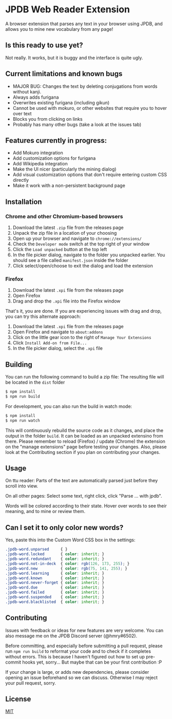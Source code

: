 # JPDB Web Reader Extension

A browser extension that parses any text in your browser using JPDB, and allows you to mine new vocabulary from any page!

## Is this ready to use yet?

Not really. It works, but it is buggy and the interface is quite ugly.

## Current limitations and known bugs

-   MAJOR BUG: Changes the text by deleting conjugations from words without kanji.
-   Always adds furigana
-   Overwrites existing furigana (including gikun)
-   Cannot be used with mokuro, or other websites that require you to hover over text
-   Blocks you from clicking on links
-   Probably has many other bugs (take a look at the issues tab)

## Features currently in progress:

-   Add Mokuro integration
-   Add customization options for furigana
-   Add Wikipedia integration
-   Make the UI nicer (particularly the mining dialog)
-   Add visual customization options that don't require entering custom CSS directly
-   Make it work with a non-persistent background page

## Installation

### Chrome and other Chromium-based browsers
1.  Download the latest `.zip` file from the releases page
2.  Unpack the zip file in a location of your choosing
3.  Open up your browser and navigate to `chrome://extensions/`
4.  Check the `Developer mode` switch at the top right of your window
5.  Click the `Load unpacked` button at the top left
6.  In the file picker dialog, navigate to the folder you unpacked earlier. You should see a file called `manifest.json` inside the folder
7.  Click select/open/choose to exit the dialog and load the extension

### Firefox
1.  Download the latest `.xpi` file from the releases page
2.  Open Firefox
3.  Drag and drop the `.xpi` file into the Firefox window

That's it, you are done. If you are experiencing issues with drag and drop, you can try this alternate approach:

1.  Download the latest `.xpi` file from the releases page
2.  Open Firefox and navigate to `about:addons`
3.  Click on the little gear icon to the right of `Manage Your Extensions`
4.  Click `Install Add-on from File...`
5.  In the file picker dialog, select the `.xpi` file

## Building

You can run the following command to build a zip file:
The resulting file will be located in the `dist` folder
```sh
$ npm install
$ npm run build
```

For development, you can also run the build in watch mode:
```sh
$ npm install
$ npm run watch
```
This will continuously rebuild the source code as it changes, and place the output in the folder `build`.
It can be loaded as an unpacked extensino from there.
Please remember to reload (Firefox) / update (Chrome) the extension on the "manage extensions" page before testing your changes.
Also, please look at the Contributing section if you plan on contributing your changes.

## Usage

On ttu reader: Parts of the text are automatically parsed just before they scroll into view.

On all other pages: Select some text, right click, click "Parse ... with jpdb".

Words will be colored according to their state. Hover over words to see their meaning, and to mine or review them.

## Can I set it to only color new words?

Yes, paste this into the Custom Word CSS box in the settings:
```css
.jpdb-word.unparsed     { }
.jpdb-word.locked       { color: inherit; }
.jpdb-word.redundant    { color: inherit; }
.jpdb-word.not-in-deck  { color: rgb(126, 173, 255); }
.jpdb-word.new          { color: rgb(75, 141, 255); }
.jpdb-word.learning     { color: inherit; }
.jpdb-word.known        { color: inherit; }
.jpdb-word.never-forget { color: inherit; }
.jpdb-word.due          { color: inherit; }
.jpdb-word.failed       { color: inherit; }
.jpdb-word.suspended    { color: inherit; }
.jpdb-word.blacklisted  { color: inherit; }
```

## Contributing

Issues with feedback or ideas for new features are very welcome. You can also message me on the JPDB Discord server (@hmry#6502).

Before committing, and especially before submitting a pull request, please run `npm run build` to reformat your code and to check if it completes without errors.
This is because I haven't figured out how to set up pre-commit hooks yet, sorry... But maybe that can be your first contribution :P

If your change is large, or adds new dependencies, please consider opening an issue beforehand so we can discuss.
Otherwise I may reject your pull request, sorry.

## License

[MIT](https://choosealicense.com/licenses/mit/)
